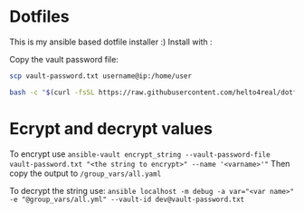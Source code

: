 # Dotfiles
This is my ansible based dotfile installer :)
Install with :

Copy the vault password file:
```bash
scp vault-password.txt username@ip:/home/user
```

```bash
bash -c "$(curl -fsSL https://raw.githubusercontent.com/helto4real/dotfiles/main/bin/dotfiles)"
```
# Ecrypt and decrypt values

To encrypt use `ansible-vault encrypt_string --vault-password-file vault-password.txt "<the string to encrypt>" --name '<varname>'"`
Then copy the output to `/group_vars/all.yaml`

To decrypt the string use:
`ansible localhost -m debug -a var="<var name>" -e "@group_vars/all.yml" --vault-id dev@vault-password.txt`
